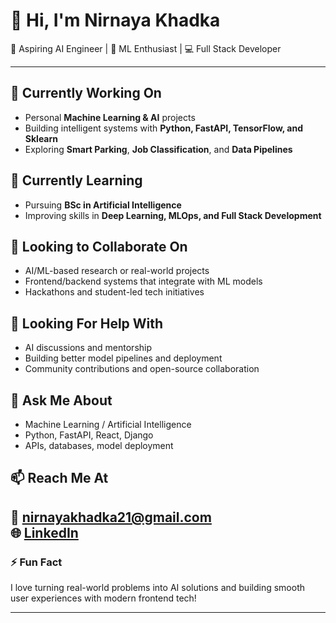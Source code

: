 # 👋 Hi, I'm Nirnaya Khadka

🚀 Aspiring AI Engineer | 🤖 ML Enthusiast | 💻 Full Stack Developer

---

## 🔭 Currently Working On
- Personal **Machine Learning & AI** projects  
- Building intelligent systems with **Python, FastAPI, TensorFlow, and Sklearn**  
- Exploring **Smart Parking**, **Job Classification**, and **Data Pipelines**

## 🌱 Currently Learning
- Pursuing **BSc in Artificial Intelligence**  
- Improving skills in **Deep Learning, MLOps, and Full Stack Development**

## 👯 Looking to Collaborate On
- AI/ML-based research or real-world projects  
- Frontend/backend systems that integrate with ML models  
- Hackathons and student-led tech initiatives

## 🤔 Looking For Help With
- AI discussions and mentorship  
- Building better model pipelines and deployment  
- Community contributions and open-source collaboration

## 💬 Ask Me About
- Machine Learning / Artificial Intelligence  
- Python, FastAPI, React, Django  
- APIs, databases, model deployment

## 📫 Reach Me At
📧 **nirnayakhadka21@gmail.com**  
🌐 [LinkedIn](https://github.com/nirnayakhadka/nirnayakhadka) 
---

### ⚡ Fun Fact
I love turning real-world problems into AI solutions and building smooth user experiences with modern frontend tech!

---
